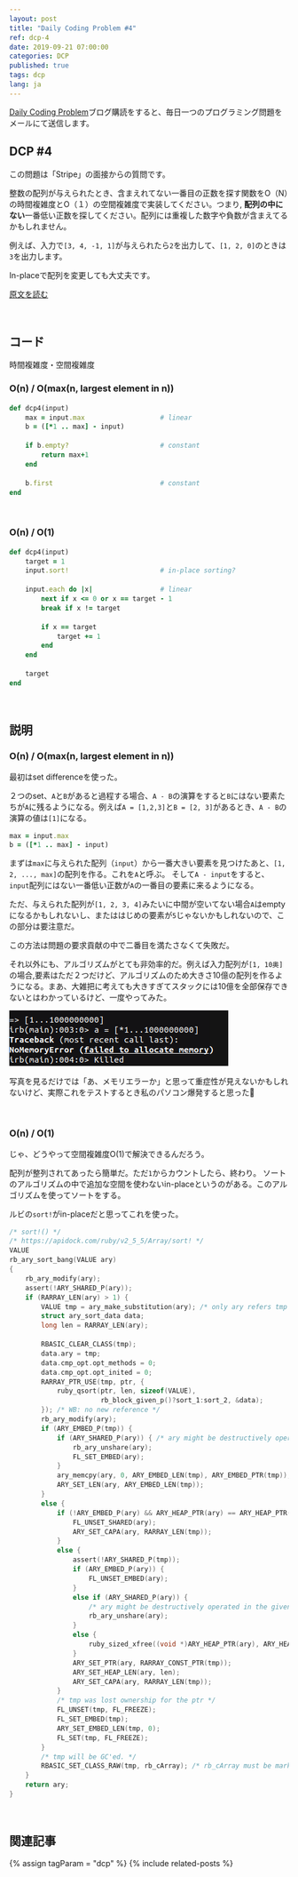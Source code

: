 ```yaml
---
layout: post
title: "Daily Coding Problem #4"
ref: dcp-4
date: 2019-09-21 07:00:00
categories: DCP
published: true
tags: dcp
lang: ja
---
```


[Daily Coding Problem](https://www.dailycodingproblem.com)ブログ購読をすると、毎日一つのプログラミング問題をメールにて送信します。

## DCP #4
この問題は「Stripe」の面接からの質問です。

整数の配列が与えられたとき、含まえれてない一番目の正数を探す関数をO（N）の時間複雑度とO（１）の空間複雑度で実装してください。つまり, **配列の中にない**一番低い正数を探してください。配列には重複した数字や負数が含まえてるかもしれません。

例えば、入力で`[3, 4, -1, 1]`が与えられたら`2`を出力して、`[1, 2, 0]`のときは`3`を出力します。

In-placeで配列を変更しても大丈夫です。

[原文を読む](en-dcp-4.html#dcp4)

<br>

## コード
時間複雑度・空間複雑度

### O(n) / O(max(n, largest element in n))
```ruby
def dcp4(input)
    max = input.max                   # linear
    b = ([*1 .. max] - input)

    if b.empty?                       # constant
        return max+1 
    end

    b.first                           # constant
end
```

<br>

### O(n) / O(1)
```ruby
def dcp4(input)
    target = 1
    input.sort!                       # in-place sorting?

    input.each do |x|                 # linear
        next if x <= 0 or x == target - 1
        break if x != target

        if x == target
            target += 1
        end
    end

    target
end
```
<br>

## 説明

### O(n) / O(max(n, largest element in n))
最初はset differenceを使った。

２つのset、`A`と`B`があると過程する場合、`A - B`の演算をすると`B`にはない要素たちが`A`に残るようになる。例えば`A = [1,2,3]`と`B = [2, 3]`があるとき、`A - B`の演算の値は`[1]`になる。

```ruby
max = input.max
b = ([*1 .. max] - input)
```

まずは`max`に与えられた配列（`input`）から一番大きい要素を見つけたあと、`[1, 2, ..., max]`の配列を作る。これを`A`と呼ぶ。
そして`A - input`をすると、`input`配列にはない一番低い正数が`A`の一番目の要素に来るようになる。

ただ、与えられた配列が`[1, 2, 3, 4]`みたいに中間が空いてない場合`A`はemptyになるかもしれないし、またははじめの要素が`5`じゃないかもしれないので、この部分は要注意だ。

この方法は問題の要求貢献の中で二番目を満たさなくて失敗だ。

それ以外にも、アルゴリズムがとても非効率的だ。例えば入力配列が`[1, 10奥]`の場合,要素はただ２つだけど、アルゴリズムのため大きさ10億の配列を作るようになる。まあ、大雑把に考えても大きすぎてスタックには10億を全部保存できないとはわかっているけど、一度やってみた。

![Memory](/assets/images/dcp/problem4/memory.png)

写真を見るだけでは「あ、メモリエラーか」と思って重症性が見えないかもしれないけど、実際これをテストするとき私のパソコン爆発すると思った💢

<br>

### O(n) / O(1)
じゃ、どうやって空間複雑度O(1)で解決できるんだろう。

配列が整列されてあったら簡単だ。ただ`1`からカウントしたら、終わり。
ソートのアルゴリズムの中で追加な空間を使わないin-placeというのがある。このアルゴリズムを使ってソートをする。

ルビの`sort!`がin-placeだと思ってこれを使った。

```c
/* sort!() */
/* https://apidock.com/ruby/v2_5_5/Array/sort! */
VALUE
rb_ary_sort_bang(VALUE ary)
{
    rb_ary_modify(ary);
    assert(!ARY_SHARED_P(ary));
    if (RARRAY_LEN(ary) > 1) {
        VALUE tmp = ary_make_substitution(ary); /* only ary refers tmp */
        struct ary_sort_data data;
        long len = RARRAY_LEN(ary);

        RBASIC_CLEAR_CLASS(tmp);
        data.ary = tmp;
        data.cmp_opt.opt_methods = 0;
        data.cmp_opt.opt_inited = 0;
        RARRAY_PTR_USE(tmp, ptr, {
            ruby_qsort(ptr, len, sizeof(VALUE),
                       rb_block_given_p()?sort_1:sort_2, &data);
        }); /* WB: no new reference */
        rb_ary_modify(ary);
        if (ARY_EMBED_P(tmp)) {
            if (ARY_SHARED_P(ary)) { /* ary might be destructively operated in the given block */
                rb_ary_unshare(ary);
                FL_SET_EMBED(ary);
            }
            ary_memcpy(ary, 0, ARY_EMBED_LEN(tmp), ARY_EMBED_PTR(tmp));
            ARY_SET_LEN(ary, ARY_EMBED_LEN(tmp));
        }
        else {
            if (!ARY_EMBED_P(ary) && ARY_HEAP_PTR(ary) == ARY_HEAP_PTR(tmp)) {
                FL_UNSET_SHARED(ary);
                ARY_SET_CAPA(ary, RARRAY_LEN(tmp));
            }
            else {
                assert(!ARY_SHARED_P(tmp));
                if (ARY_EMBED_P(ary)) {
                    FL_UNSET_EMBED(ary);
                }
                else if (ARY_SHARED_P(ary)) {
                    /* ary might be destructively operated in the given block */
                    rb_ary_unshare(ary);
                }
                else {
                    ruby_sized_xfree((void *)ARY_HEAP_PTR(ary), ARY_HEAP_SIZE(ary));
                }
                ARY_SET_PTR(ary, RARRAY_CONST_PTR(tmp));
                ARY_SET_HEAP_LEN(ary, len);
                ARY_SET_CAPA(ary, RARRAY_LEN(tmp));
            }
            /* tmp was lost ownership for the ptr */
            FL_UNSET(tmp, FL_FREEZE);
            FL_SET_EMBED(tmp);
            ARY_SET_EMBED_LEN(tmp, 0);
            FL_SET(tmp, FL_FREEZE);
        }
        /* tmp will be GC'ed. */
        RBASIC_SET_CLASS_RAW(tmp, rb_cArray); /* rb_cArray must be marked */
    }
    return ary;
}
```

<br>

## 関連記事 <a id="related"></a>
{% assign tagParam = "dcp" %}
{% include related-posts %}